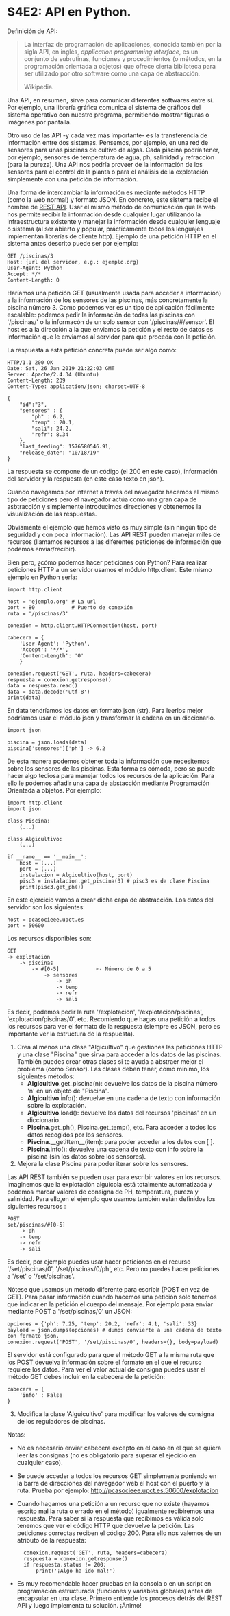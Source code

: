 # S4E2: API en Python.

Definición de API:

> La interfaz de programación de aplicaciones, conocida también por la sigla API, en inglés, *application programming interface*, es un conjunto de subrutinas, funciones y procedimientos (o métodos, en la programación orientada a objetos) que ofrece cierta biblioteca para ser utilizado por otro software como una capa de abstracción. 
>  
> Wikipedia.

Una API, en resumen, sirve para comunicar diferentes softwares entre sí. Por ejemplo, una librería gráfica comunica el sistema de gráficos del sistema operativo con nuestro programa, permitiendo mostrar figuras o imágenes por pantalla. 

Otro uso de las API -y cada vez más importante- es la transferencia de información entre dos sistemas. Pensemos, por ejemplo, en una red de sensores para unas piscinas de cultivo de algas. Cada piscina podría tener, por ejemplo, sensores de temperatura de agua, ph, salinidad y refracción (para la pureza). Una API nos podría proveer de la información de los sensores para el control de la planta o para el análisis de la explotación simplemente con una petición de información.

Una forma de intercambiar la información es mediante métodos HTTP (como la web normal) y formato JSON. En concreto, este sistema recibe el nombre de [REST API](https://es.wikipedia.org/wiki/Transferencia_de_Estado_Representacional). Usar el mismo método de comunicación que la web nos permite recibir la información desde cualquier lugar utilizando la infraestructura existente y manejar la información desde cualquier lenguaje o sistema (al ser abierto y popular, prácticamente todos los lenguajes implementan librerías de cliente http). Ejemplo de una petición HTTP en el sistema antes descrito puede ser por ejemplo:

    GET /piscinas/3
    Host: {url del servidor, e.g.: ejemplo.org}
    User-Agent: Python
    Accept: */*
    Content-Length: 0

Haríamos una petición GET (usualmente usada para acceder a información) a la información de los sensores de las piscinas, más concretamente la piscina número 3. Como podemos ver es un tipo de aplicación fácilmente escalable: podemos pedir la información de todas las piscinas con '/piscinas/' o la informacón de un solo sensor con '/piscinas/#/sensor'. El host es a la dirección a la que enviamos la petición y el resto de datos es información que le enviamos al servidor para que proceda con la petición.

La respuesta a esta petición concreta puede ser algo como:

    HTTP/1.1 200 OK
    Date: Sat, 26 Jan 2019 21:22:03 GMT
    Server: Apache/2.4.34 (Ubuntu)
    Content-Length: 239
    Content-Type: application/json; charset=UTF-8
    
    {
        "id":"3",
        "sensores" : {
            "ph" : 6.2,
            "temp" : 20.1,
            "sali": 24.2,
            "refr": 8.34
        },
        "last_feeding": 1576580546.91,
        "release_date": "10/18/19"
    }

La respuesta se compone de un código (el 200 en este caso), información del servidor y la respuesta (en este caso texto en json). 

Cuando navegamos por internet a través del navegador hacemos el mismo tipo de peticiones pero el navegador actúa como una gran capa de asbtracción y simplemente introducimos direcciones y obtenemos la visualización de las respuestas.

Obviamente el ejemplo que hemos visto es muy simple (sin ningún tipo de seguridad y con poca información). Las API REST pueden manejar miles de recursos (llamamos recursos a las diferentes peticiones de información que podemos enviar/recibir).

Bien pero, ¿cómo podemos hacer peticiones con Python? Para realizar peticiones HTTP a un servidor usamos el módulo http.client. Este mismo ejemplo en Python sería:

    import http.client

    host = 'ejemplo.org' # La url
    port = 80            # Puerto de conexión
    ruta = '/piscinas/3'

    conexion = http.client.HTTPConnection(host, port)

    cabecera = {
        'User-Agent': 'Python',
        'Accept': '*/*',
        'Content-Length': '0'
        }

    conexion.request('GET', ruta, headers=cabecera)
    respuesta = conexion.getresponse()
    data = respuesta.read()
    data = data.decode('utf-8')
    print(data)

En data tendríamos los datos en formato json (str). Para leerlos mejor podríamos usar el módulo json y transformar la cadena en un diccionario.

    import json

    piscina = json.loads(data)
    piscina['sensores']['ph'] -> 6.2

De esta manera podemos obtener toda la información que necesitemos sobre los sensores de las piscinas. Esta forma es cómoda, pero se puede hacer algo tediosa para manejar todos los recursos de la aplicación. Para ello le podemos añadir una capa de abstacción mediante Programación Orientada a objetos. Por ejemplo:

    import http.client
    import json
    
    class Piscina:
        (...)

    class Algicultivo:
        (...)

    if __name__ == '__main__':
        host = (...)
        port = (...)
        instalacion = Algicultivo(host, port)
        pisc3 = instalacion.get_piscina(3) # pisc3 es de clase Piscina
        print(pisc3.get_ph())

En este ejercicio vamos a crear dicha capa de abstracción. Los datos del servidor son los siguientes:

    host = pcasocieee.upct.es
    port = 50600

Los recursos disponibles son:

    GET
    -> explotacion
        -> piscinas
            -> #[0-5]            <- Número de 0 a 5
                -> sensores
                    -> ph
                    -> temp
                    -> refr
                    -> sali

Es decir, podemos pedir la ruta '/explotacion', '/explotacion/piscinas', 'explotacion/piscinas/0', etc. Recomiendo que hagas una petición a todos los recursos para ver el formato de la respuesta (siempre es JSON, pero es importante ver la estructura de la respuesta).

1. Crea al menos una clase "Algicultivo" que gestiones las peticiones HTTP y una clase "Piscina" que sirva para acceder a los datos de las piscinas. También puedes crear otras clases si te ayuda a abstraer mejor el problema (como Sensor). Las clases deben tener, como mínimo, los siguientes métodos:
    - **Algicultivo**.get_piscina(n): devuelve los datos de la piscina número 'n' en un objeto de "Piscina".
    - **Algicultivo**.info(): devuelve en una cadena de texto con información sobre la explotación.
    - **Algicultivo**.load(): devuelve los datos del recursos 'piscinas' en un diccionario.
    - **Piscina**.get_ph(), Piscina.get_temp(), etc. Para acceder a todos los datos recogidos por los sensores.
    - **Piscina**.__getittem\__(item): para poder acceder a los datos con [ ].
    - **Piscina**.info(): devuelve una cadena de texto con info sobre la piscina (sin los datos sobre los sensores).
2. Mejora la clase Piscina para poder iterar sobre los sensores.

Las API REST también se pueden usar para escribir valores en los recursos. Imaginemos que la explotación alguícola está totalmente automatizada y podemos marcar valores de consigna de PH, temperatura, pureza y salinidad. Para ello,en el ejemplo que usamos también están definidos los siguientes recursos :

    POST
    set/piscinas/#[0-5]
        -> ph
        -> temp
        -> refr
        -> sali

Es decir, por ejemplo puedes usar hacer peticiones en el recurso '/set/piscinas/0', '/set/piscinas/0/ph', etc. Pero no puedes hacer peticiones a '/set' o '/set/piscinas'. 

Nótese que usamos un método diferente para escribir (POST en vez de GET). Para pasar información cuando hacemos una petición solo tenemos que indicar en la petición el cuerpo del mensaje. Por ejemplo para enviar mediante POST a '/set/piscinas/0' un JSON:

    opciones = {'ph': 7.25, 'temp': 20.2, 'refr': 4.1, 'sali': 33}
    payload = json.dumps(opciones) # dumps convierte a una cadena de texto con formato json.
    conexion.request('POST', '/set/piscinas/0', headers={}, body=payload)

El servidor está configurado para que el método GET a la misma ruta que los POST devuelva información sobre el formato en el que el recurso requiere los datos. Para ver el valor actual de consigna puedes usar el método GET debes incluir en la cabecera de la petición:

    cabecera = {
        'info' : False
    }

3. Modifica la clase 'Alguicultivo' para modificar los valores de consigna de los reguladores de piscinas.

Notas:

- No es necesario enviar cabecera excepto en el caso en el que se quiera leer las consignas (no es obligatorio para superar el ejecicio en cualquier caso).
- Se puede acceder a todos los recursos GET simplemente poniendo en la barra de direcciones del navegador web el host con el puerto y la ruta. Prueba por ejemplo: http://pcasocieee.upct.es:50600/explotacion
- Cuando hagamos una petición a un recurso que no existe (hayamos escrito mal la ruta o errado en el método) igualmente recibiremos una respuesta. Para saber si la respuesta que recibimos es válida solo tenemos que ver el código HTTP que devuelve la petición. Las peticiones correctas reciben el código 200. Para ello nos valemos de un atributo de la respuesta:

        conexion.request('GET', ruta, headers=cabecera)
        respuesta = conexion.getresponse()
        if respuesta.status != 200:
            print('¡Algo ha ido mal!')

- Es muy recomendable hacer pruebas en la consola o en un script en programación estructurada (funciones y variables globales) antes de encapsular en una clase. Primero entiende los procesos detrás del REST API y luego implementa tu solución. ¡Ánimo!